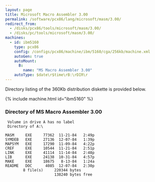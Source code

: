 ```yaml
---
layout: page
title: Microsoft Macro Assembler 3.00
permalink: /software/pcx86/lang/microsoft/masm/3.00/
redirect_from:
  - /disks/pcx86/tools/microsoft/masm/3.00/
  - /disks/pc/tools/microsoft/masm/3.00/
machines:
  - id: ibm5160
    type: pcx86
    config: /configs/pcx86/machine/ibm/5160/cga/256kb/machine.xml
    autoGen: true
    autoMount:
      B:
        name: "MS Macro Assembler 3.00"
    autoType: $date\r$time\rB:\rDIR\r
---
```


Directory listing of the 360Kb distribution diskette is provided below.

{% include machine.html id="ibm5160" %}

### Directory of MS Macro Assembler 3.00

     Volume in drive A has no label
     Directory of A:\

    MASM     EXE     77362  11-21-84   2:49p
    SYMDEB   EXE     27136  12-07-84   1:39p
    MAPSYM   EXE     17290  11-09-84   4:22p
    CREF     EXE     10544  11-21-84   2:51p
    LINK     EXE     41114  11-14-84   2:48p
    LIB      EXE     24138  10-31-84   4:57p
    MAKE     EXE     18675   8-13-84   1:24a
    README   DOC      4085  12-07-84   2:30p
            8 file(s)     220344 bytes
                          138240 bytes free
